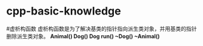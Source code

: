 # cpp-basic-knowledge

#虚析构函数
虚析构函数是为了解决基类的指针指向派生类对象，并用基类的指针删除派生类对象。
**Animal()
Dog()
Dog run()
~Dog()
~Animal()**
